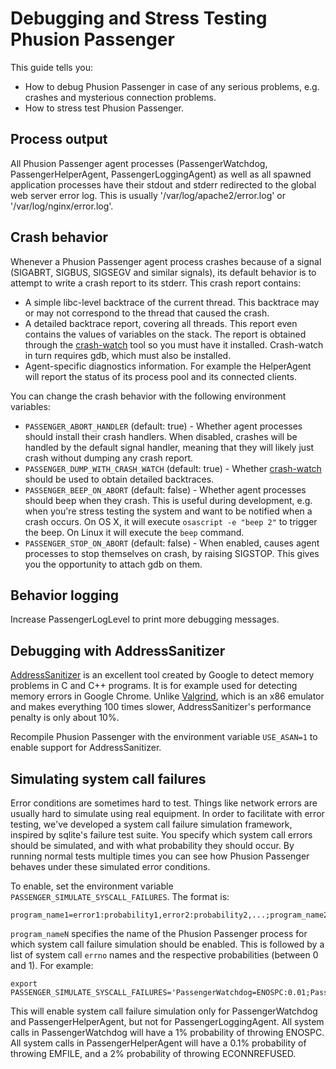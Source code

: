# Debugging and Stress Testing Phusion Passenger

This guide tells you:

 * How to debug Phusion Passenger in case of any serious problems, e.g. crashes and mysterious connection problems.
 * How to stress test Phusion Passenger.

## Process output

All Phusion Passenger agent processes (PassengerWatchdog, PassengerHelperAgent, PassengerLoggingAgent) as well as all spawned application processes have their stdout and stderr redirected to the global web server error log. This is usually '/var/log/apache2/error.log' or '/var/log/nginx/error.log'.

## Crash behavior

Whenever a Phusion Passenger agent process crashes because of a signal (SIGABRT, SIGBUS, SIGSEGV and similar signals), its default behavior is to attempt to write a crash report to its stderr. This crash report contains:

 * A simple libc-level backtrace of the current thread. This backtrace may or may not correspond to the thread that caused the crash.
 * A detailed backtrace report, covering all threads. This report even contains the values of variables on the stack. The report is obtained through the [crash-watch](https://github.com/FooBarWidget/crash-watch) tool so you must have it installed. Crash-watch in turn requires gdb, which must also be installed.
 * Agent-specific diagnostics information. For example the HelperAgent will report the status of its process pool and its connected clients.

You can change the crash behavior with the following environment variables:

 * `PASSENGER_ABORT_HANDLER` (default: true) - Whether agent processes should install their crash handlers. When disabled, crashes will be handled by the default signal handler, meaning that they will likely just crash without dumping any crash report.
 * `PASSENGER_DUMP_WITH_CRASH_WATCH` (default: true) - Whether [crash-watch](https://github.com/FooBarWidget/crash-watch) should be used to obtain detailed backtraces.
 * `PASSENGER_BEEP_ON_ABORT` (default: false) - Whether agent processes should beep when they crash. This is useful during development, e.g. when you're stress testing the system and want to be notified when a crash occurs. On OS X, it will execute `osascript -e "beep 2"` to trigger the beep. On Linux it will execute the `beep` command.
 * `PASSENGER_STOP_ON_ABORT` (default: false) - When enabled, causes agent processes to stop themselves on crash, by raising SIGSTOP. This gives you the opportunity to attach gdb on them.

## Behavior logging

Increase PassengerLogLevel to print more debugging messages.

## Debugging with AddressSanitizer

[AddressSanitizer](http://code.google.com/p/address-sanitizer/) is an excellent tool created by Google to detect memory problems in C and C++ programs. It is for example used for detecting memory errors in Google Chrome. Unlike [Valgrind](http://www.valgrind.org/), which is an x86 emulator and makes everything 100 times slower, AddressSanitizer's performance penalty is only about 10%.

Recompile Phusion Passenger with the environment variable `USE_ASAN=1` to enable support for AddressSanitizer.

## Simulating system call failures

Error conditions are sometimes hard to test. Things like network errors are usually hard to simulate using real equipment. In order to facilitate with error testing, we've developed a system call failure simulation framework, inspired by sqlite's failure test suite. You specify which system call errors should be simulated, and with what probability they should occur. By running normal tests multiple times you can see how Phusion Passenger behaves under these simulated error conditions.

To enable, set the environment variable `PASSENGER_SIMULATE_SYSCALL_FAILURES`. The format is:

    program_name1=error1:probability1,error2:probability2,...;program_name2=...

`program_nameN` specifies the name of the Phusion Passenger process for which system call failure simulation should be enabled. This is followed by a list of system call `errno` names and the respective probabilities (between 0 and 1). For example:

    export PASSENGER_SIMULATE_SYSCALL_FAILURES='PassengerWatchdog=ENOSPC:0.01;PassengerHelperAgent=EMFILE:0.001,ECONNREFUSED:0.02'

This will enable system call failure simulation only for PassengerWatchdog and PassengerHelperAgent, but not for PassengerLoggingAgent. All system calls in PassengerWatchdog will have a 1% probability of throwing ENOSPC. All system calls in PassengerHelperAgent will have a 0.1% probability of throwing EMFILE, and a 2% probability of throwing ECONNREFUSED.
